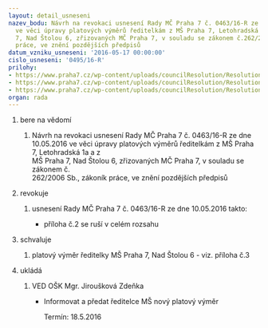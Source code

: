 ```yaml
---
layout: detail_usneseni
nazev_bodu: Návrh na revokaci usnesení Rady MČ Praha 7 č. 0463/16-R ze dne 10.05.2016
  ve věci úpravy platových výměrů ředitelkám z MŠ Praha 7, Letohradská 1a a z MŠ Praha
  7, Nad Štolou 6, zřizovaných MČ Praha 7, v souladu se zákonem č.262/2006 Sb., zákoník
  práce, ve znění pozdějších předpisů
datum_vzniku_usneseni: '2016-05-17 00:00:00'
cislo_usneseni: '0495/16-R'
prilohy:
- https://www.praha7.cz/wp-content/uploads/councilResolution/Resolutions/27708/export/Duvodovazpravaplatovevymerystola~60379.doc
- https://www.praha7.cz/wp-content/uploads/councilResolution/Resolutions/27708/export/c20463_16_R33jedn105vymerVachovaNovotna~60378.pdf
- https://www.praha7.cz/wp-content/uploads/councilResolution/Resolutions/27708/export/export~298703.pdf
organ: rada
---
```

<ol class="urzList_view" id="urzList">
<li class="urzClass1" id=""><span name="1">bere na vědomí</span> 
<ol class="urzOlClass">
<li class="urzClass2" style="TEXT-ALIGN: left" id=""><span><p>Návrh na revokaci usnesení Rady MČ Praha 7 č. 0463/16-R ze dne 10.05.2016 ve věci úpravy platových výměrů ředitelkám z MŠ Praha 7, Letohradská 1a a z<br>MŠ Praha 7, Nad Štolou 6, zřizovaných MČ Praha 7, v souladu se zákonem č.<br>262/2006 Sb., zákoník práce, ve znění pozdějších předpisů</p></span></li></ol></li>
<li class="urzClass1" id=""><span name="21">revokuje</span> 
<ol class="urzOlClass">
<li class="urzClass2" style="TEXT-ALIGN: left" id=""><span><p>usnesení Rady MČ Praha 7 č. 0463/16-R ze dne 10.05.2016 takto:</p></span>
<ul class="urzUlClass">
<li class="urzClass3" style="TEXT-ALIGN: left" id=""><span><p>příloha č.2 se ruší v celém rozsahu</p></span></li></ul></li></ol></li>
<li class="urzClass1" id=""><span name="24">schvaluje</span> 
<ol class="urzOlClass">
<li class="urzClass2" style="TEXT-ALIGN: left" id=""><span><p>platový výměr ředitelky MŠ Praha 7, Nad Štolou 6 - viz. příloha č.3</p></span></li></ol></li><li class="urzClass1" id="urzUkoly"><span name="1">ukládá</span><ol class="urzOlClass"><li class="urzClass2"><span><p>VED OŠK Mgr. Jiroušková Zdeňka</p></span><ul class="urzUlClass"><li class="urzClass3"><span><p>Informovat a předat ředitelce MŠ nový platový výměr</p></span><span class="urzUkolTermin">  Termín:&nbsp;18.5.2016</span></li></ul></li></ol></li>
</ol>